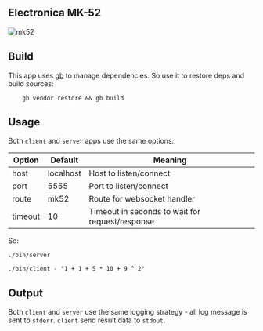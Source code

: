 ## Electronica MK-52

![mk52](https://upload.wikimedia.org/wikipedia/commons/8/82/Elektronika_MK_52_with_accessories.jpg)

## Build

This app uses [gb](http://getgb.io) to manage dependencies.
So use it to restore deps and build sources:

```shell
    gb vendor restore && gb build
```

## Usage

Both `client` and `server` apps use the same options:

Option  | Default   | Meaning
--------|-----------|--------
host    | localhost | Host to listen/connect
port    | 5555      | Port to listen/connect
route   | mk52      | Route for websocket handler
timeout | 10        | Timeout in seconds to wait for request/response

So:

```shell
./bin/server
```

```shell
./bin/client - "1 + 1 + 5 * 10 + 9 ^ 2"
```

## Output

Both `client` and `server` use the same logging strategy - all log message is sent to `stderr`.
`client` send result data to `stdout`.